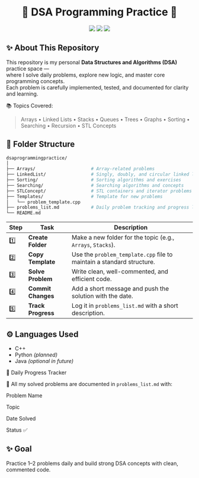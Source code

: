 <h1 align="center">🧠 DSA Programming Practice 🚀</h1>

<p align="center">
  <img src="https://img.shields.io/badge/Language-C++-blue?style=for-the-badge">
  <img src="https://img.shields.io/badge/Status-Active-brightgreen?style=for-the-badge">
  <img src="https://img.shields.io/badge/Focus-Data%20Structures%20%26%20Algorithms-orange?style=for-the-badge">
</p>

## ✨ About This Repository

This repository is my personal **Data Structures and Algorithms (DSA)** practice space —  
where I solve daily problems, explore new logic, and master core programming concepts.  
Each problem is carefully implemented, tested, and documented for clarity and learning.

📚 Topics Covered:
> Arrays • Linked Lists • Stacks • Queues • Trees • Graphs • Sorting • Searching • Recursion • STL Concepts

## 📂 Folder Structure

```bash
dsaprogrammingpractice/
│
├── Arrays/                     # Array-related problems
├── LinkedList/                 # Singly, doubly, and circular linked list problems
├── Sorting/                    # Sorting algorithms and exercises
├── Searching/                  # Searching algorithms and concepts
├── STLConcept/                 # STL containers and iterator problems
├── Templates/                  # Template for new problems
│   └── problem_template.cpp
├── problems_list.md            # Daily problem tracking and progress log
└── README.md                   

```

| Step | Task               | Description                                                           |
| ---- | ------------------ | --------------------------------------------------------------------- |
| 1️⃣  | **Create Folder**  | Make a new folder for the topic (e.g., `Arrays`, `Stacks`).           |
| 2️⃣  | **Copy Template**  | Use the `problem_template.cpp` file to maintain a standard structure. |
| 3️⃣  | **Solve Problem**  | Write clean, well-commented, and efficient code.                      |
| 4️⃣  | **Commit Changes** | Add a short message and push the solution with the date.              |
| 5️⃣  | **Track Progress** | Log it in `problems_list.md` with a short description.                |


## ⚙️ Languages Used
- C++
- Python *(planned)*
- Java *(optional in future)*

📅 Daily Progress Tracker

📍 All my solved problems are documented in `problems_list.md`
 with:

Problem Name

Topic

Date Solved

Status ✅

## ✨ Goal
Practice 1–2 problems daily and build strong DSA concepts with clean, commented code.

